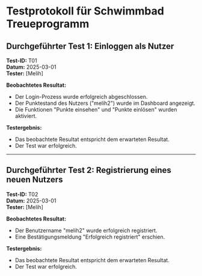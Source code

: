 # Testprotokoll für Schwimmbad Treueprogramm

## Durchgeführter Test 1: Einloggen als Nutzer
**Test-ID:** T01  
**Datum:** 2025-03-01  
**Tester:** [Melih]  

**Beobachtetes Resultat:**  
- Der Login-Prozess wurde erfolgreich abgeschlossen.
- Der Punktestand des Nutzers ("melih2") wurde im Dashboard angezeigt.
- Die Funktionen "Punkte einsehen" und "Punkte einlösen" wurden aktiviert.

**Testergebnis:**  
- Das beobachtete Resultat entspricht dem erwarteten Resultat.
- Der Test war erfolgreich.

---

## Durchgeführter Test 2: Registrierung eines neuen Nutzers
**Test-ID:** T02  
**Datum:** 2025-03-01  
**Tester:** [Melih]  

**Beobachtetes Resultat:**  
- Der Benutzername "melih2" wurde erfolgreich registriert.
- Eine Bestätigungsmeldung "Erfolgreich registriert" erschien.

**Testergebnis:**  
- Das beobachtete Resultat entspricht dem erwarteten Resultat.
- Der Test war erfolgreich.
